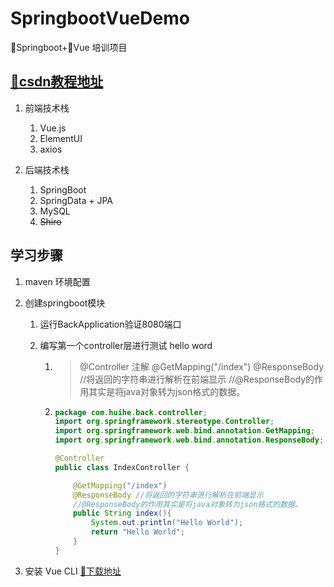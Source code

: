 # SpringbootVueDemo
👢Springboot+🎄Vue 培训项目

## [🎉csdn教程地址](https://learner.blog.csdn.net/article/details/88925013)
1. 前端技术栈
   	1. Vue.js
   2. ElementUI
   3. axios
   
2. 后端技术栈
   1. SpringBoot
   2. SpringData + JPA
   3. MySQL
   4. ~~Shiro~~

##   学习步骤

1. maven 环境配置

2. 创建springboot模块

   1. 运行BackApplication验证8080端口

   2. 编写第一个controller层进行测试 hello word

      1. > @Controller 注解
         > @GetMapping("/index")
         > @ResponseBody //将返回的字符串进行解析在前端显示
         > //@ResponseBody的作用其实是将java对象转为json格式的数据。

      2. ```java
         package com.huihe.back.controller;
         import org.springframework.stereotype.Controller;
         import org.springframework.web.bind.annotation.GetMapping;
         import org.springframework.web.bind.annotation.ResponseBody;
         
         @Controller
         public class IndexController {
         
             @GetMapping("/index")
             @ResponseBody //将返回的字符串进行解析在前端显示
             //@ResponseBody的作用其实是将java对象转为json格式的数据。
             public String index(){
                 System.out.println("Hello World");
                 return "Hello World";
             }
         }
         
         ```

3. 安装 Vue CLI  [🔗下载地址](https://nodejs.org/en/)